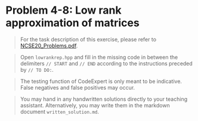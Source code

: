 # Problem 4-8: Low rank approximation of matrices

> For the task description of this exercise, please refer to [NCSE20_Problems.pdf](
https://www.sam.math.ethz.ch/~ralfh/tmp/NCSE20_Problems_full.pdf). 

> Open `lowrankrep.hpp` and fill in the missing code in between the delimiters `// START` and `// END` according to the instructions preceded by `// TO DO:`.

> The testing function of CodeExpert is only meant to be indicative. False negatives and false positives may occur.

> You may hand in any handwritten solutions directly to your teaching assistant. Alternatively, you may write them in the markdown document `written_solution.md`.

